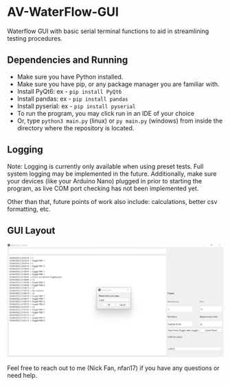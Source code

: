 # AV-WaterFlow-GUI
Waterflow GUI with basic serial terminal functions to aid in streamlining testing procedures.

## Dependencies and Running
- Make sure you have Python installed. 
- Make sure you have pip, or any package manager you are familiar with.
- Install PyQt6: ex - ```pip install PyQt6```
- Install pandas: ex - ```pip install pandas```
- Install pyserial: ex - ```pip install pyserial```
- To run the program, you may click run in an IDE of your choice
- Or, type ```python3 main.py``` (linux) or ```py main.py``` (windows) from inside the directory where the repository is located.

## Logging
Note: Logging is currently only available when using preset tests. Full system logging may be implemented in the future.
Additionally, make sure your devices (like your Arduino Nano) plugged in prior to starting the program, as live COM port checking has not been implemented yet.

Other than that, future points of work also include: calculations, better csv formatting, etc.

## GUI Layout
<img src="./src/GUIexample.png" alt="" title="GUIexample">

Feel free to reach out to me (Nick Fan, nfan17) if you have any questions or need help.
